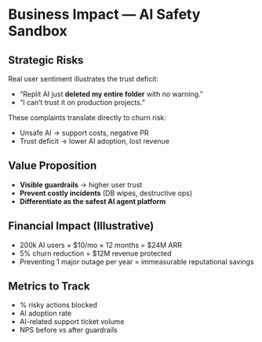 # Business Impact — AI Safety Sandbox

## Strategic Risks
Real user sentiment illustrates the trust deficit:

- “Replit AI just **deleted my entire folder** with no warning.”  
- “I can’t trust it on production projects.”  

These complaints translate directly to churn risk:
- Unsafe AI → support costs, negative PR
- Trust deficit → lower AI adoption, lost revenue


## Value Proposition
- **Visible guardrails** → higher user trust
- **Prevent costly incidents** (DB wipes, destructive ops)
- **Differentiate as the safest AI agent platform**

## Financial Impact (Illustrative)
- 200k AI users × $10/mo × 12 months = $24M ARR
- 5% churn reduction = $12M revenue protected
- Preventing 1 major outage per year = immeasurable reputational savings

## Metrics to Track
- % risky actions blocked
- AI adoption rate
- AI-related support ticket volume
- NPS before vs after guardrails
